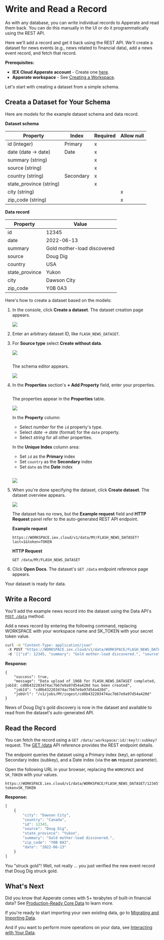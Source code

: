 # Write and Read a Record

As with any database, you can write individual records to Apperate and read them back. You can do this manually in the UI or do it programmatically using the REST API.

Here we'll add a record and get it back using the REST API. We'll create a dataset for news events (e.g., news related to financial data), add a news event record, and fetch that record.

**Prerequisites:**

- **IEX Cloud Apperate account** - Create one [here](https://iexcloud.io/cloud-login#/register).
- **Apperate workspace** - See [Creating a Workspace](./getting-started-with-apperate.md#create-a-workspace). 

Let's start with creating a dataset from a simple schema.

## Creata a Dataset for Your Schema

Here are models for the example dataset schema and data record.

**Dataset schema**

| Property | Index | Required | Allow null |
| -------- | ----- | -------- | ---------- |
| id (integer)            | Primary | x |   |
| date (date &rarr; date)      | Date | x |   |
| summary (string)        |   | x |   |
| source (string)         |   | x |   |
| country (string)        | Secondary | x |   |
| state_province (string) |   | x |   |
| city (string)           |   |   | x |
| zip_code (string)       |   |   | x |

**Data record**

| **Property**   | **Value** |
| -------------- | --------------------------- |
| id             | 12345 |
| date           | 2022-06-13 |
| summary        | Gold mother-load discovered |
| source         | Doug Dig |
| country        | USA |
| state_province | Yukon |
| city           | Dawson City |
| zip_code       | Y0B 0A3 |

Here's how to create a dataset based on the models:

1. In the console, click **Create a dataset**. The dataset creation page appears.

    ![](./write-and-read-a-record/create-a-dataset.png)

1. Enter an arbitrary dataset ID, like `FLASH_NEWS_DATASET`.

1. For **Source type** select **Create without data**.

    ![](./write-and-read-a-record/create-dataset-without-data.png)

    ```{tip} Another easy way to create a dataset is to upload a sample data file (CSV or JSON) with the column names and an example record. Apperate automatically makes a best effort to detect column data types and indexes. See [Loading Data From a File](../migrating-and-importing-data/loading-data-from-a-file.md) to learn how.
    ```

    The schema editor appears.

    ![](./write-and-read-a-record/schema-editor-no-data.png)

1. In the **Properties** section's **+ Add Property** field, enter your properties.

    ```{tip} A fast way to add properties is enter their names only and hit **Enter** after each one. After adding them by name, update each property's type and attributes in the table.
    ```

    The properties appear in the **Properties** table.

    ![](./write-and-read-a-record/property-names-in-schema.png)

    In the **Property** column:
    
    - Select *number* for the `id` property's type.
    - Select *date &rarr; date* (format) for the `date` property.
    - Select *string* for all other properties.

    In the **Unique Index** column area:

    - Set `id` as the **Primary** index
    - Set `country` as the **Secondary** index
    - Set `date` as the **Date** index

    ```{note} For Primary and Secondary index properties, the empty star icon in a property box's top-right corner allows you to opt in either property to Apperate's financial metadata graph. For example, if you opt in an index property that holds financial symbols, Apperate's metadata graph associates the symbols with equivalent symbols from 10+ [financial identifier](../reference/financial-identifiers.md) types. The opted in property uses Apperate [SmartLinks](../reference/glossary.md#smartlink).
    ```
    
    ![](./write-and-read-a-record/write-fetch-record-schema.png)
    
1. When you're done specifying the dataset, click **Create dataset**. The dataset overview appears.

    ![](./write-and-read-a-record/my-flash-dataset-empty.png)

    The dataset has no rows, but the **Example request** field and **HTTP Request** panel refer to the auto-generated REST API endpoint.

    **Example request**

    ```
    https://WORKSPACE.iex.cloud/v1/data/MY/FLASH_NEWS_DATASET?last=1&token=TOKEN
    ```
    
    **HTTP Request**
    
    ```
    GET /data/MY/FLASH_NEWS_DATASET
    ```

1. Click **Open Docs**. The dataset's `GET /data` endpoint reference page appears.

Your dataset is ready for data.

## Write a Record

You'll add the example news record into the dataset using the Data API's [`POST /data`](https://iexcloud.io/docs/apperate-apis/ingest-data) method.

Add a news record by entering the following command, replacing WORKSPACE with your workspace name and SK_TOKEN with your secret token value.

```bash
curl -H "Content-Type: application/json" 
 -X POST "https://WORKSPACE.iex.cloud/v1/data/WORKSPACE/FLASH_NEWS_DATASET?token=SK_TOKEN" 
 -d '[{"id": 12345, "summary": "Gold mother-load discovered.", "source": "Doug Dig", "country": "Canada", "state_province": "Yukon", "city": "Dawson City", "zip_code": "Y0B 0A3", "date": "2022-06-13"}]'
```

**Response:**

```
{
    "success": true,
    "message": "Data upload of 196B for FLASH_NEWS_DATASET completed, jobId: cd0b432203474ac7b67e9a97d54a420d has been created",
    "jobId": "cd0b432203474ac7b67e9a97d54a420d",
    "jobUrl": "/v1/jobs/MY/ingest/cd0b432203474ac7b67e9a97d54a420d"
}
```

News of Doug Dig's gold discovery is now in the dataset and available to read from the dataset's auto-generated API.

<!-- TODO end the writing article here. Link to reading/fetching article. Jim
## What's Next

Now that you've written to Apperate, why not read that data back? Learn how at [Reading Data From Apperate](./reading-data-from-apperate.md).

If you're interested in loading data other ways or migrating data to Apperate, please visit [Migrating and Importing Data](../migrating-and-importing-data.md).
-->

## Read the Record

You can fetch the record using a `GET /data/:workspace/:id/:key?/:subkey?` request. The [GET /data](https://iexcloud.io/docs/apperate-apis/get-data) API reference provides the REST endpoint details. 

The endpoint queries the dataset using a Primary index (key), an optional Secondary index (subkey), and a Date index (via the **on** request parameter).

Open the following URL in your browser, replacing the `WORKSPACE` and `SK_TOKEN` with your values. 

```
https://WORKSPACE.iex.cloud/v1/data/WORKSPACE/FLASH_NEWS_DATASET/12345?token=SK_TOKEN
```

**Response:**

```javascript
[
    {
        "city": "Dawson City",
        "country": "Canada",
        "id": 12345,
        "source": "Doug Dig",
        "state_province": "Yukon",
        "summary": "Gold mother-load discovered.",
        "zip_code": "Y0B 0A3",
        "date": "2022-06-13"
    }
]
```

You "struck gold"! Well, not really ... you just verified the new event record that Doug Dig struck gold.

## What's Next

Did you know that Apperate comes with 5+ terabytes of built-in financial data? See [Production-Ready Core Data](./production-ready-core-data.md) to learn more.

If you're ready to start importing your own existing data, go to [Migrating and Importing Data](../migrating-and-importing-data.md).

And if you want to perform more operations on your data, see [Interacting with Your Data](../interacting-with-your-data.md).